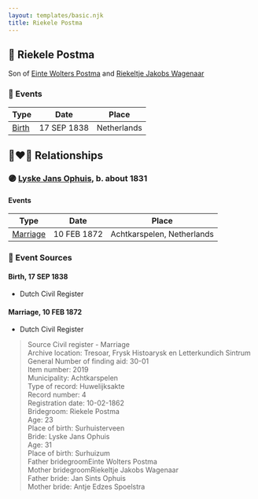 ```yaml
---
layout: templates/basic.njk
title: Riekele Postma
---
```

## 🔵 Riekele Postma

Son of [Einte Wolters Postma](/people/1/18880768) and [Riekeltje Jakobs Wagenaar](/people/7/77820694)

### 📆 Events

Type | Date | Place
------ | ------ | ------
[Birth](#event-0296e2b8-b899-4b0c-834b-40431ab96bff) | 17 SEP 1838 | Netherlands

## 👩‍❤️‍👨 Relationships

### 🟣 [Lyske Jans Ophuis](/people/8/80682261), b. about 1831

#### Events

Type | Date | Place
------ | ------ | ------
[Marriage](#event-c593f3c0-bc40-49d8-8e8b-c0400466dc9e) | 10 FEB 1872 | Achtkarspelen, Netherlands
### 📰 Event Sources

#### <a id="event-0296e2b8-b899-4b0c-834b-40431ab96bff"></a> Birth, 17 SEP 1838
* Dutch Civil Register
#### <a id="event-c593f3c0-bc40-49d8-8e8b-c0400466dc9e"></a> Marriage, 10 FEB 1872
* Dutch Civil Register
>   
  > Source Civil register - Marriage  
  > Archive location: Tresoar, Frysk Histoarysk en Letterkundich Sintrum  
  > General Number of finding aid: 30-01  
  > Item number: 2019  
  > Municipality: Achtkarspelen  
  > Type of record: Huwelijksakte  
  > Record number: 4  
  > Registration date: 10-02-1862  
  > Bridegroom: Riekele Postma  
  > Age: 23  
  > Place of birth: Surhuisterveen  
  > Bride: Lyske Jans Ophuis  
  > Age: 31  
  > Place of birth: Surhuizum  
  > Father bridegroomEinte Wolters Postma  
  > Mother bridegroomRiekeltje Jakobs Wagenaar  
  > Father bride: Jan Sints Ophuis  
  > Mother bride: Antje Edzes Spoelstra

